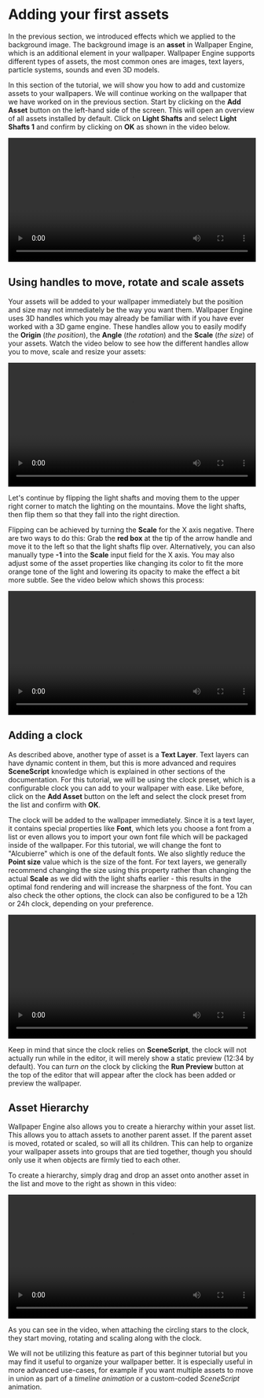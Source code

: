 # Adding your first assets

In the previous section, we introduced effects which we applied to the background image. The background image is an **asset** in Wallpaper Engine, which is an additional element in your wallpaper. Wallpaper Engine supports different types of assets, the most common ones are images, text layers, particle systems, sounds and even 3D models.

In this section of the tutorial, we will show you how to add and customize assets to your wallpapers. We will continue working on the wallpaper that we have worked on in the previous section. Start by clicking on the **Add Asset** button on the left-hand side of the screen. This will open an overview of all assets installed by default. Click on **Light Shafts** and select **Light Shafts 1** and confirm by clicking on **OK** as shown in the video below.

<video width="100%" controls>
  <source :src="$withBase('/videos/asset_adding.mp4')" type="video/mp4">
  Your browser does not support the video tag.
</video>

## Using handles to move, rotate and scale assets

Your assets will be added to your wallpaper immediately but the position and size may not immediately be the way you want them. Wallpaper Engine uses 3D handles which you may already be familiar with if you have ever worked with a 3D game engine. These handles allow you to easily modify the **Origin** (*the position*), the **Angle** (*the rotation*) and the **Scale** (*the size*) of your assets. Watch the video below to see how the different handles allow you to move, scale and resize your assets:

<video width="100%" controls loop>
  <source :src="$withBase('/videos/asset_movement.mp4')" type="video/mp4">
  Your browser does not support the video tag.
</video>

Let's continue by flipping the light shafts and moving them to the upper right corner to match the lighting on the mountains. Move the light shafts, then flip them so that they fall into the right direction.

Flipping can be achieved by turning the **Scale** for the X axis negative. There are two ways to do this: Grab the **red box** at the tip of the arrow handle and move it to the left so that the light shafts flip over. Alternatively, you can also manually type **-1** into the **Scale** input field for the X axis. You may also adjust some of the asset properties like changing its color to fit the more orange tone of the light and lowering its opacity to make the effect a bit more subtle. See the video below which shows this process:

<video width="100%" controls loop>
  <source :src="$withBase('/videos/asset_placement.mp4')" type="video/mp4">
  Your browser does not support the video tag.
</video>

## Adding a clock

As described above, another type of asset is a **Text Layer**. Text layers can have dynamic content in them, but this is more advanced and requires **SceneScript** knowledge which is explained in other sections of the documentation. For this tutorial, we will be using the clock preset, which is a configurable clock you can add to your wallpaper with ease. Like before, click on the **Add Asset** button on the left and select the clock preset from the list and confirm with **OK**.

The clock will be added to the wallpaper immediately. Since it is a text layer, it contains special properties like **Font**, which lets you choose a font from a list or even allows you to import your own font file which will be packaged inside of the wallpaper. For this tutorial, we will change the font to "Alcubierre" which is one of the default fonts. We also slightly reduce the **Point size** value which is the size of the font. For text layers, we generally recommend changing the size using this property rather than changing the actual **Scale** as we did with the light shafts earlier - this results in the optimal fond rendering and will increase the sharpness of the font. You can also check the other options, the clock can also be configured to be a 12h or 24h clock, depending on your preference.

<video width="100%" controls loop>
  <source :src="$withBase('/videos/asset_clock.mp4')" type="video/mp4">
  Your browser does not support the video tag.
</video>

Keep in mind that since the clock relies on **SceneScript**, the clock will not actually run while in the editor, it will merely show a static preview (12:34 by default). You can *turn on* the clock by clicking the **Run Preview** button at the top of the editor that will appear after the clock has been added or preview the wallpaper.

## Asset Hierarchy

Wallpaper Engine also allows you to create a hierarchy within your asset list. This allows you to attach assets to another parent asset. If the parent asset is moved, rotated or scaled, so will all its children. This can help to organize your wallpaper assets into groups that are tied together, though you should only use it when objects are firmly tied to each other.

To create a hierarchy, simply drag and drop an asset onto another asset in the list and move to the right as shown in this video:

<video width="100%" controls loop>
  <source src="/videos/asset_hierarchy.mp4" type="video/mp4">
  Your browser does not support the video tag.
</video>

As you can see in the video, when attaching the circling stars to the clock, they start moving, rotating and scaling along with the clock.

We will not be utilizing this feature as part of this beginner tutorial but you may find it useful to organize your wallpaper better. It is especially useful in more advanced use-cases, for example if you want multiple assets to move in union as part of a *timeline animation* or a custom-coded *SceneScript* animation.